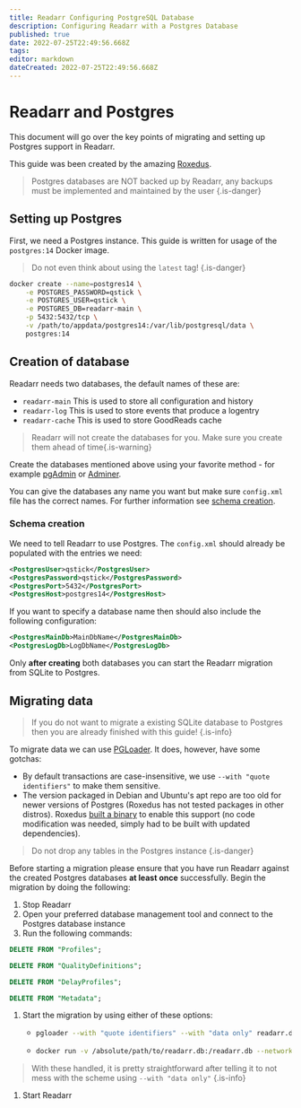 ```yaml
---
title: Readarr Configuring PostgreSQL Database
description: Configuring Readarr with a Postgres Database
published: true
date: 2022-07-25T22:49:56.668Z
tags: 
editor: markdown
dateCreated: 2022-07-25T22:49:56.668Z
---
```


# Readarr and Postgres

This document will go over the key points of migrating and setting up Postgres support in Readarr.

This guide was been created by the amazing [Roxedus](https://github.com/Roxedus).

> Postgres databases are NOT backed up by Readarr, any backups must be implemented and maintained by the user
{.is-danger}

## Setting up Postgres

 First, we need a Postgres instance. This guide is written for usage of the `postgres:14` Docker image.

 > Do not even think about using the `latest` tag! {.is-danger}

```bash
docker create --name=postgres14 \
    -e POSTGRES_PASSWORD=qstick \
    -e POSTGRES_USER=qstick \
    -e POSTGRES_DB=readarr-main \
    -p 5432:5432/tcp \
    -v /path/to/appdata/postgres14:/var/lib/postgresql/data \
    postgres:14
```

## Creation of database

Readarr needs two databases, the default names of these are:

- `readarr-main`   This is used to store all configuration and history
- `readarr-log`    This is used to store events that produce a logentry
- `readarr-cache`    This is used to store GoodReads cache

> Readarr will not create the databases for you. Make sure you create them ahead of time{.is-warning}

Create the databases mentioned above using your favorite method - for example [pgAdmin](https://www.pgadmin.org/) or [Adminer](https://www.adminer.org/).

You can give the databases any name you want but make sure `config.xml` file has the correct names. For further information see [schema creation](/readarr/postgres-setup#schema-creation).

### Schema creation

 We need to tell Readarr to use Postgres. The `config.xml` should already be populated with the entries we need:

```xml
<PostgresUser>qstick</PostgresUser>
<PostgresPassword>qstick</PostgresPassword>
<PostgresPort>5432</PostgresPort>
<PostgresHost>postgres14</PostgresHost>
```

If you want to specify a database name then should also include the following configuration:

```xml
<PostgresMainDb>MainDbName</PostgresMainDb>
<PostgresLogDb>LogDbName</PostgresLogDb>
```

Only **after creating** both databases you can start the Readarr migration from SQLite to Postgres.

## Migrating data

> If you do not want to migrate a existing SQLite database to Postgres then you are already finished with this guide! {.is-info}

To migrate data we can use [PGLoader](https://github.com/dimitri/pgloader). It does, however, have some gotchas:

- By default transactions are case-insensitive, we use `--with "quote identifiers"` to make them sensitive.
- The version packaged in Debian and Ubuntu's apt repo are too old for newer versions of Postgres (Roxedus has not tested packages in other distros).
  Roxedus [built a binary](https://github.com/Roxedus/Pgloader-bin) to enable this support (no code modification was needed, simply had to be built with updated dependencies).

> Do not drop any tables in the Postgres instance {.is-danger}

Before starting a migration please ensure that you have run Readarr against the created Postgres databases **at least once** successfully. Begin the migration by doing the following:

1. Stop Readarr
1. Open your preferred database management tool and connect to the Postgres database instance
1. Run the following commands:

```SQL
DELETE FROM "Profiles";
```

```SQL
DELETE FROM "QualityDefinitions";
```

```SQL
DELETE FROM "DelayProfiles";
```

```SQL
DELETE FROM "Metadata";
```

1. Start the migration by using either of these options:

    - ```bash
      pgloader --with "quote identifiers" --with "data only" readarr.db 'postgresql://qstick:qstick@localhost/readarr-main'
      ```

    - ```bash
      docker run -v /absolute/path/to/readarr.db:/readarr.db --network=host ghcr.io/roxedus/pgloader --with "quote identifiers" --with "data only" /readarr.db "postgresql://qstick:qstick@localhost/readarr-main"
      ```

> With these handled, it is pretty straightforward after telling it to not mess with the scheme using `--with "data only"`
{.is-info}

1. Start Readarr
